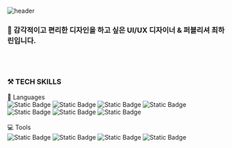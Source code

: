 ![header](https://capsule-render.vercel.app/api?type=cylinder&color=black&height=100&section=header&text=WELCOME%20TO%20MY%20GITHUB!&fontSize=30&fontColor=ffffff)

### 🤍 감각적이고 편리한 디자인을 하고 싶은 UI/UX 디자이너 & 퍼블리셔 최하린입니다.
<br/><br/>
### ⚒ TECH SKILLS

💬 Languages
<br/>
![Static Badge](https://img.shields.io/badge/HTML5-%23000000?style=flat&logo=html5&logoColor=auto) ![Static Badge](https://img.shields.io/badge/CSS3-%23000000?style=flat&logo=css3&logoColor=1572B6) ![Static Badge](https://img.shields.io/badge/JavaScript-%23f0db4f?style=flat-squre&logo=JavaScript&logoColor=auto&color=%23000000) ![Static Badge](https://img.shields.io/badge/jQuery-%23000000?style=flat-squre&logo=jQuery&logoColor=0769AD) ![Static Badge](https://img.shields.io/badge/React-%23000000?style=flat&logo=react&logoColor=61DAFB) ![Static Badge](https://img.shields.io/badge/Github-%23000000?style=flat&logo=github) ![Static Badge](https://img.shields.io/badge/GIT-%23000000?style=flat&logo=git)
<br/>
<br/>
💻  Tools
<br/>
![Static Badge](https://img.shields.io/badge/Photoshop-%23000000?style=flat&logo=Adobe%20Photoshop&logoColor=%234FCCFE)  ![Static Badge](https://img.shields.io/badge/Illustrator-%23000000?style=flat&logo=Adobe%20Illustrator&logoColor=%23DC6920) ![Static Badge](https://img.shields.io/badge/Figma-%23000000?style=flat&logo=Figma&logoColor=F24E1E) ![Static Badge](https://img.shields.io/badge/Slack-%23000000?style=flat&logo=slack&logoColor=4A154B) 
<br/>


